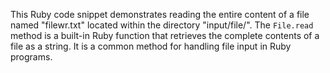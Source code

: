 This Ruby code snippet demonstrates reading the entire content of a file named "filewr.txt" located within the directory "input/file/".  The `File.read` method is a built-in Ruby function that retrieves the complete contents of a file as a string.  It is a common method for handling file input in Ruby programs.
